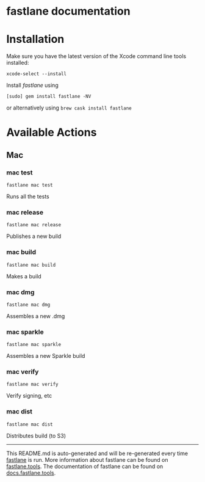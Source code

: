 fastlane documentation
================
# Installation

Make sure you have the latest version of the Xcode command line tools installed:

```
xcode-select --install
```

Install _fastlane_ using
```
[sudo] gem install fastlane -NV
```
or alternatively using `brew cask install fastlane`

# Available Actions
## Mac
### mac test
```
fastlane mac test
```
Runs all the tests
### mac release
```
fastlane mac release
```
Publishes a new build
### mac build
```
fastlane mac build
```
Makes a build
### mac dmg
```
fastlane mac dmg
```
Assembles a new .dmg
### mac sparkle
```
fastlane mac sparkle
```
Assembles a new Sparkle build
### mac verify
```
fastlane mac verify
```
Verify signing, etc
### mac dist
```
fastlane mac dist
```
Distributes build (to S3)

----

This README.md is auto-generated and will be re-generated every time [fastlane](https://fastlane.tools) is run.
More information about fastlane can be found on [fastlane.tools](https://fastlane.tools).
The documentation of fastlane can be found on [docs.fastlane.tools](https://docs.fastlane.tools).
